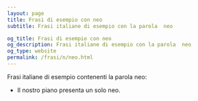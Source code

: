 ```yaml
---
layout: page
title: Frasi di esempio con neo 
subtitle: Frasi italiane di esempio con la parola  neo

og_title: Frasi di esempio con neo 
og_description: Frasi italiane di esempio con la parola  neo
og_type: website
permalink: /frasi/n/neo.html
---
```


Frasi italiane di esempio contenenti la parola neo:


- Il nostro piano presenta un solo neo.
